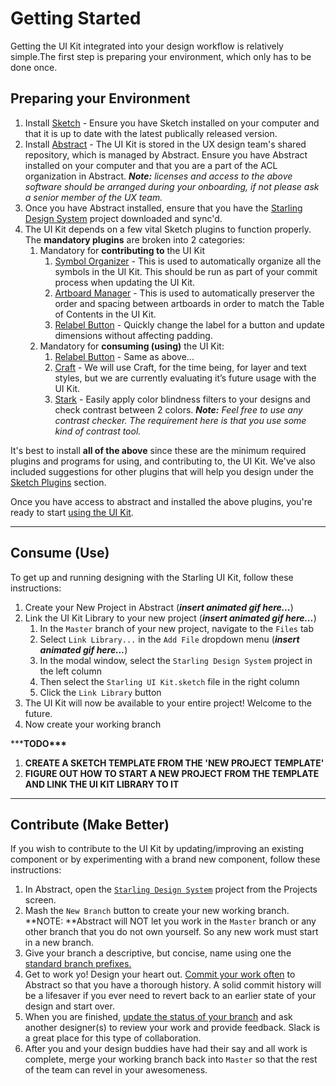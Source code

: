 # Getting Started

Getting the UI Kit integrated into your design workflow is relatively simple.The first step is preparing your environment, which only has to be done once.

## Preparing your Environment

1. Install [Sketch](https://www.sketchapp.com/) - Ensure you have Sketch installed on your computer and that it is up to date with the latest publically released version.
2. Install [Abstract](https://www.goabstract.com/) - The UI Kit is stored in the UX design team's shared repository, which is managed by Abstract. Ensure you have Abstract installed on your computer and that you are a part of the ACL organization in Abstract.
   _**Note:** licenses and access to the above software should be arranged during your onboarding, if not please ask a senior member of the UX team._
3. Once you have Abstract installed, ensure that you have the [Starling Design System](https://share.goabstract.com/2a3f637c-1f60-47a1-887e-dbd002f44b18) project downloaded and sync'd.
4. The UI Kit depends on a few vital Sketch plugins to function properly. The **mandatory plugins** are broken into 2 categories:
   1. Mandatory for **contributing to** the UI Kit
      1. [Symbol Organizer](https://github.com/sonburn/symbol-organizer) - This is used to automatically organize all the symbols in the UI Kit. This should be run as part of your commit process when updating the UI Kit.
      2. [Artboard Manager](https://github.com/bomberstudios/artboard-manager) - This is used to automatically preserver the order and spacing between artboards in order to match the Table of Contents in the UI Kit.
      3. [Relabel Button](https://github.com/kenmoore/sketch-relabel-button) - Quickly change the label for a button and update dimensions without affecting padding.
   2. Mandatory for **consuming \(using\)** the UI Kit:
      1. [Relabel Button](https://github.com/kenmoore/sketch-relabel-button) - Same as above...
      2. [Craft](https://www.invisionapp.com/craft) - We will use Craft, for the time being, for layer and text styles, but we are currently evaluating it’s future usage with the UI Kit.
      3. [Stark](http://www.getstark.co/) - Easily apply color blindness filters to your designs and check contrast between 2 colors.
         _**Note:** Feel free to use any contrast checker. The requirement here is that you use some kind of contrast tool._

It's best to install **all of the above** since these are the minimum required plugins and programs for using, and contributing to, the UI Kit. We've also included suggestions for other plugins that will help you design under the [Sketch Plugins](/sketch-plugins.md) section.

Once you have access to abstract and installed the above plugins, you're ready to start [using the UI Kit](/using-the-ui-kit.md).

---

## Consume \(Use\)

To get up and running designing with the Starling UI Kit, follow these instructions:

1. Create your New Project in Abstract \(_**insert animated gif here...**_\)
2. Link the UI Kit Library to your new project \(_**insert animated gif here...**_\)
   1. In the `Master` branch of your new project, navigate to the `Files` tab
   2. Select `Link Library...` in the `Add File` dropdown menu \(_**insert animated gif here...**_\)
   3. In the modal window, select the `Starling Design System` project in the left column
   4. Then select the `Starling UI Kit.sketch` file in the right column
   5. Click the `Link Library` button
3. The UI Kit will now be available to your entire project! Welcome to the future.
4. Now create your working branch

\*\*\***TODO\*\*\***

1. **CREATE A SKETCH TEMPLATE FROM THE 'NEW PROJECT TEMPLATE'**
2. **FIGURE OUT HOW TO START A NEW PROJECT FROM THE TEMPLATE AND LINK THE UI KIT LIBRARY TO IT**

---

## Contribute \(Make Better\)

If you wish to contribute to the UI Kit by updating/improving an existing component or by experimenting with a brand new component, follow these instructions:

1. In Abstract, open the [`Starling Design System`](https://share.goabstract.com/2a3f637c-1f60-47a1-887e-dbd002f44b18) project from the Projects screen.
2. Mash the `New Branch` button to create your new working branch. **NOTE: **Abstract will NOT let you work in the `Master` branch or any other branch that you do not own yourself. So any new work must start in a new branch.
3. Give your branch a descriptive, but concise, name using one the [standard branch prefixes.](/abstract-guidelines-and-best-practices.md#abstract-name)
4. Get to work yo! Design your heart out. [Commit your work often](/abstract-guidelines-and-best-practices.md#abstract-commit) to Abstract so that you have a thorough history. A solid commit history will be a lifesaver if you ever need to revert back to an earlier state of your design and start over.
5. When you are finished, [update the status of your branch](/abstract-guidelines-and-best-practices.md#abstract-status) and ask another designer\(s\) to review your work and provide feedback. Slack is a great place for this type of collaboration.
6. After you and your design buddies have had their say and all work is complete, merge your working branch back into `Master` so that the rest of the team can revel in your awesomeness.



